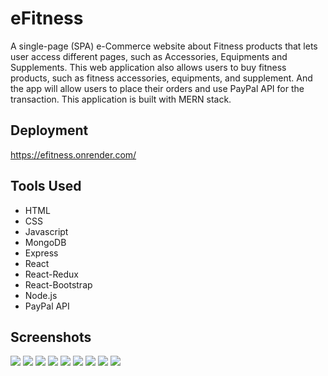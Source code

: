 # eFitness

A single-page (SPA) e-Commerce website about Fitness products that lets user access different pages, such as Accessories, Equipments and Supplements. This web application also allows users to buy fitness products, such as fitness accessories, equipments, and supplement. And the app will allow users to place their orders and use PayPal API for the transaction. This application is built with MERN stack.

## Deployment

https://efitness.onrender.com/

## Tools Used

- HTML
- CSS
- Javascript
- MongoDB
- Express
- React
- React-Redux
- React-Bootstrap
- Node.js
- PayPal API

## Screenshots

<img src = "https://github.com/Onionie/eFitness/blob/main/Frontend/public/Snapshot/1.PNG">
<img src = "https://github.com/Onionie/eFitness/blob/main/Frontend/public/Snapshot/2.PNG">
<img src = "https://github.com/Onionie/eFitness/blob/main/Frontend/public/Snapshot/3.PNG">
<img src = "https://github.com/Onionie/eFitness/blob/main/Frontend/public/Snapshot/4.PNG">
<img src = "https://github.com/Onionie/eFitness/blob/main/Frontend/public/Snapshot/5.PNG">
<img src = "https://github.com/Onionie/eFitness/blob/main/Frontend/public/Snapshot/6.PNG">
<img src = "https://github.com/Onionie/eFitness/blob/main/Frontend/public/Snapshot/7.PNG">
<img src = "https://github.com/Onionie/eFitness/blob/main/Frontend/public/Snapshot/8.PNG">
<img src = "https://github.com/Onionie/eFitness/blob/main/Frontend/public/Snapshot/9.PNG">
